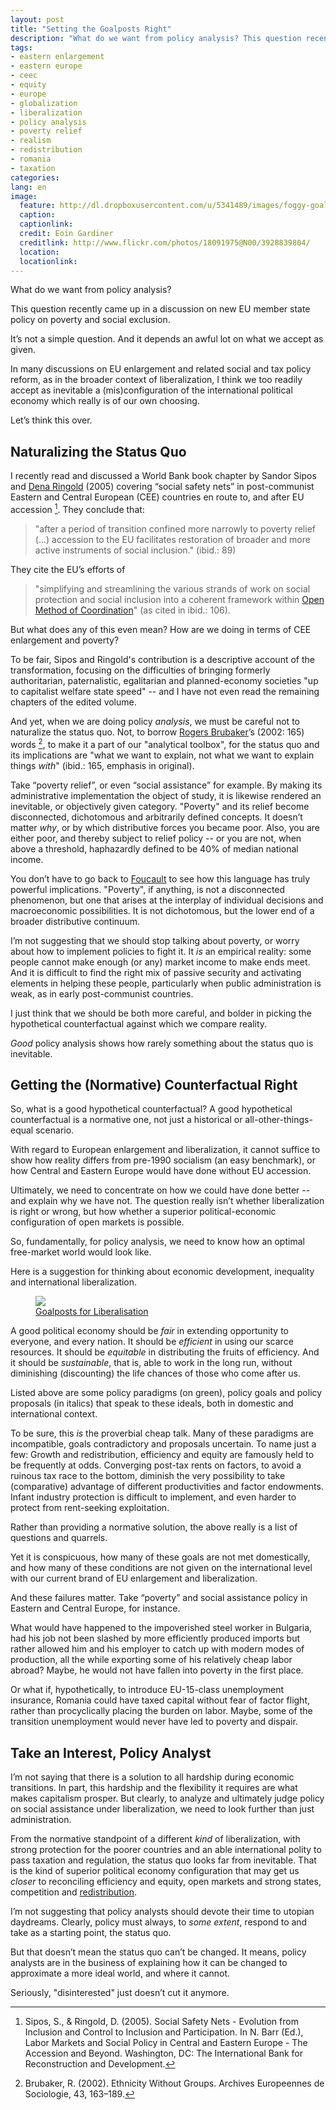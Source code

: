 ```yaml
---
layout: post
title: "Setting the Goalposts Right"
description: "What do we want from policy analysis? This question recently came up in a discussion on new EU member state policy on poverty and social exclusion."
tags: 
- eastern enlargement
- eastern europe
- ceec
- equity
- europe
- globalization
- liberalization
- policy analysis
- poverty relief
- realism
- redistribution
- romania
- taxation
categories:
lang: en
image:
  feature: http://dl.dropboxusercontent.com/u/5341489/images/foggy-goalpoasts_crop.jpg
  caption: 
  captionlink: 
  credit: Eoin Gardiner
  creditlink: http://www.flickr.com/photos/18091975@N00/3928839804/
  location: 
  locationlink:
---
```


What do we want from policy analysis?

This question recently came up in a discussion on new EU member state policy on poverty and social exclusion.

It’s not a simple question. 
And it depends an awful lot on what we accept as given.

In many discussions on EU enlargement and related social and tax policy reform, as in the broader context of liberalization, I think we too readily accept as inevitable a (mis)configuration of the international political economy which really is of our own choosing.

Let’s think this over.


## Naturalizing the Status Quo

I recently read and discussed a World Bank book chapter by Sandor Sipos and [Dena Ringold](http://www.linkedin.com/pub/dena-ringold/4/9a1/b4b) (2005) covering “social safety nets” in post-communist Eastern and Central European (CEE) countries en route to, and after EU accession [^1]. 
They conclude that:

>"after a period of transition confined more narrowly to poverty relief (...) accession to the EU facilitates restoration of broader and more active instruments of social inclusion." (ibid.: 89)

They cite the EU’s efforts of

>"simplifying and streamlining the various strands of work on social protection and social inclusion into a coherent framework within [Open Method of Coordination](http://en.wikipedia.org/wiki/Open_Method_of_Coordination)" (as cited in ibid.: 106).

But what does any of this even mean? How are we doing in terms of CEE enlargement and poverty?

To be fair, Sipos and Ringold's contribution is a descriptive account of the transformation, focusing on the difficulties of bringing formerly authoritarian, paternalistic, egalitarian and planned-economy societies "up to capitalist welfare state speed" -- and I have not even read the remaining chapters of the edited volume.

And yet, when we are doing policy *analysis*, we must be careful not to naturalize the status quo. 
Not, to borrow [Rogers Brubaker](http://www.sscnet.ucla.edu/soc/faculty/brubaker/)’s (2002: 165) words [^2], to make it a part of our "analytical toolbox", for the status quo and its implications are "what we want to explain, not what we want to explain things *with*" (ibid.: 165, emphasis in original).

Take “poverty relief”, or even “social assistance” for example. 
By making its administrative implementation the object of study, it is likewise rendered an inevitable, or objectively given category. 
"Poverty" and its relief become disconnected, dichotomous and arbitrarily defined concepts. 
It doesn’t matter *why*, or by which distributive forces you became poor. 
Also, you are either poor, and thereby subject to relief policy -- or you are not, when above a threshold, haphazardly defined to be 40% of median national income.

You don’t have to go back to [Foucault](http://en.wikipedia.org/wiki/Power_(sociology)) to see how this language has truly powerful implications. 
"Poverty", if anything, is not a disconnected phenomenon, but one that arises at the interplay of individual decisions and macroeconomic possibilities. 
It is not dichotomous, but the lower end of a broader distributive continuum.

I’m not suggesting that we should stop talking about poverty, or worry about how to implement policies to fight it. 
It *is* an empirical reality: 
some people cannot make enough (or any) market income to make ends meet. 
And it is difficult to find the right mix of passive security and activating elements in helping these people, particularly when public administration is weak, as in early post-communist countries.

I just think that we should be both more careful, and bolder in picking the hypothetical counterfactual against which we compare reality.

*Good* policy analysis shows how rarely something about the status quo is inevitable.


## Getting the (Normative) Counterfactual Right

So, what is a good hypothetical counterfactual? 
A good hypothetical counterfactual is a normative one, not just a historical or all-other-things-equal scenario.

With regard to European enlargement and liberalization, it cannot suffice to show how reality differs from pre-1990 socialism (an easy benchmark), or how Central and Eastern Europe would have done without EU accession.

Ultimately, we need to concentrate on how we could have done better -- and explain why we have not. 
The question really isn’t whether liberalization is right or wrong, but how whether a superior political-economic configuration of open markets is possible.

So, fundamentally, for policy analysis, we need to know how an optimal free-market world would look like.

Here is a suggestion for thinking about economic development, inequality and international liberalization.

<figure>
    <a href="https://dl.dropboxusercontent.com/u/5341489/images/goalposts-for-liberalisation.jpg">
    <img src="https://dl.dropboxusercontent.com/u/5341489/images/goalposts-for-liberalisation.jpg">
    </a>
    <figcaption>
        <a href="https://dl.dropboxusercontent.com/u/5341489/images/goalposts-for-liberalisation.pdf"
        title="Goalposts for Liberalisation">
        Goalposts for Liberalisation
        </a>
    </figcaption>
</figure>

A good political economy should be *fair* in extending opportunity to everyone, and every nation. 
It should be *efficient* in using our scarce resources. 
It should be *equitable* in distributing the fruits of efficiency. 
And it should be *sustainable*, that is, able to work in the long run, without diminishing (discounting) the life chances of those who come after us.

Listed above are some policy paradigms (on green), policy goals and policy proposals (in italics) that speak to these ideals, both in domestic and international context.

To be sure, this *is* the proverbial cheap talk. 
Many of these paradigms are incompatible, goals contradictory and proposals uncertain. 
To name just a few: 
Growth and redistribution, efficiency and equity are famously held to be frequently at odds. 
Converging post-tax rents on factors, to avoid a ruinous tax race to the bottom, diminish the very possibility to take (comparative) advantage of different productivities and factor endowments. 
Infant industry protection is difficult to implement, and even harder to protect from rent-seeking exploitation.

Rather than providing a normative solution, the above really is a list of questions and quarrels.

Yet it is conspicuous, how many of these goals are not met domestically, and how many of these conditions are not given on the international level with our current brand of EU enlargement and liberalization.

And these failures matter. 
Take “poverty” and social assistance policy in Eastern and Central Europe, for instance.

What would have happened to the impoverished steel worker in Bulgaria, had his job not been slashed by more efficiently produced imports but rather allowed him and his employer to catch up with modern modes of production, all the while exporting some of his relatively cheap labor abroad? Maybe, he would not have fallen into poverty in the first place.

Or what if, hypothetically, to introduce EU-15-class unemployment insurance, Romania could have taxed capital without fear of factor flight, rather than procyclically placing the burden on labor. 
Maybe, some of the transition unemployment would never have led to poverty and dispair.


## Take an Interest, Policy Analyst

I’m not saying that there is a solution to all hardship during economic transitions. 
In part, this hardship and the flexibility it requires are what makes capitalism prosper. 
But clearly, to analyze and ultimately judge policy on social assistance under liberalization, we need to look further than just administration.

From the normative standpoint of a different *kind* of liberalization, with strong protection for the poorer countries and an able international polity to pass taxation and regulation, the status quo looks far from inevitable. 
That is the kind of superior political economy configuration that may get us *closer* to reconciling efficiency and equity, open markets and strong states, competition and [redistribution](http://maxheld.de/2009/10/07/for-redistribution/).

I’m not suggesting that policy analysts should devote their time to utopian daydreams. 
Clearly, policy must always, to *some extent*, respond to and take as a starting point, the status quo.

But that doesn’t mean the status quo can’t be changed. 
It means, policy analysts are in the business of explaining how it can be changed to approximate a more ideal world, and where it cannot.

Seriously, "disinterested"  just doesn’t cut it anymore.

[^1]: Sipos, S., & Ringold, D. (2005). Social Safety Nets - Evolution from Inclusion and Control to Inclusion and Participation. In N. Barr (Ed.), Labor Markets and Social Policy in Central and Eastern Europe - The Accession and Beyond. Washington, DC: The International Bank for Reconstruction and Development.
[^2]: Brubaker, R. (2002). Ethnicity Without Groups. Archives Europeennes de Sociologie, 43, 163–189.